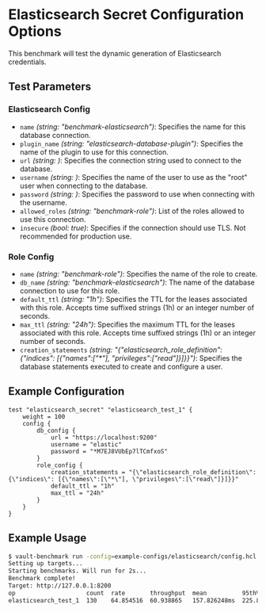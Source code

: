 # Elasticsearch Secret Configuration Options

This benchmark will test the dynamic generation of Elasticsearch credentials.


## Test Parameters

### Elasticsearch Config

- `name` _(string: "benchmark-elasticsearch")_: Specifies the name for this database connection.
- `plugin_name` _(string: "elasticsearch-database-plugin")_: Specifies the name of the plugin to use for this connection.
- `url` _(string: <required>)_: Specifies the connection string used to connect to the database.
- `username` _(string: <required>)_: Specifies the name of the user to use as the "root" user when connecting to the database.
- `password` _(string: <required>)_: Specifies the password to use when connecting with the username.
- `allowed_roles` _(string: "benchmark-role")_: List of the roles allowed to use this connection.
- `insecure` _(bool: true)_: Specifies if the connection should use TLS.  Not recommended for production use.

### Role Config

- `name` _(string: "benchmark-role")_: Specifies the name of the role to create.
- `db_name` _(string: "benchmark-elasticsearch")_: The name of the database connection to use for this role.
- `default_ttl` _(string: "1h")_: Specifies the TTL for the leases associated with this role. Accepts time suffixed strings (1h) or an integer number of seconds.
- `max_ttl` _(string: "24h")_:  Specifies the maximum TTL for the leases associated with this role. Accepts time suffixed strings (1h) or an integer number of seconds.
- `creation_statements` _(string: "{"elasticsearch_role_definition": {"indices": [{"names":["*"], "privileges":["read"]}]}}")_: Specifies the database statements executed to create and configure a user.

## Example Configuration

```hcl
test "elasticsearch_secret" "elasticsearch_test_1" {
    weight = 100
    config {
        db_config {
            url = "https://localhost:9200"
            username = "elastic"
            password = "*M7EJ8VUbEp7lTCmfxoS"
        }
        role_config {
            creation_statements = "{\"elasticsearch_role_definition\": {\"indices\": [{\"names\":[\"*\"], \"privileges\":[\"read\"]}]}}"
            default_ttl = "1h"
            max_ttl = "24h"
        }
    }
}
```

## Example Usage

```bash
$ vault-benchmark run -config=example-configs/elasticsearch/config.hcl
Setting up targets...
Starting benchmarks. Will run for 2s...
Benchmark complete!
Target: http://127.0.0.1:8200
op                    count  rate       throughput  mean          95th%         99th%         successRatio
elasticsearch_test_1  130    64.854516  60.938865   157.826248ms  225.886833ms  244.436149ms  100.00%
```
